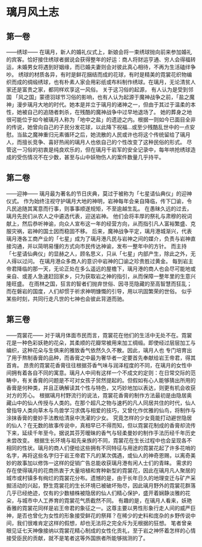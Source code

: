 # 璃月风土志

## 第一卷

——绣球——
在璃月，新人的婚礼仪式上，新娘会将一束绣球抛向前来参加婚礼的宾客。恰好接住绣球者据说会获得整年的好运：商人将财运亨通、穷人会得福转运，未婚男女将遇到好姻缘，而已婚夫妻则会对彼此真心相待，不再为生活磕绊争吵。
绣球的材质各异，有时是鲜花捆结而成的花球，有时是精美的霓裳花织物编织而成的绸缎绣球，也有朴素人家会用彩纸或布料制作绣球。在璃月，无论清贫人家还是富贵之家，都同样欢享这一风俗。
关于这习俗的起源， 有人认为是受到邻国 「风之国」蒙德羽球节习俗的影响，也有人认为起源于魔神战争之前，「盐之魔神」漫步璃月大地的时代。她本是并立于璃月的诸神之一，但由于其过于温柔的本性，她被自己的追随者刺杀，在残酷的魔神战争中过早地退场了。
她的葬身之地很可能位于如今被璃月人称为「地中之盐」的遗迹之内。根据一则如今已面目全非的传说，她曾向自己的子民分发花球，以此降下祝福…或至少残酷乱世中的一点安慰。当盐之魔神重归元素循环之后，她流散的人民或许也将这个传统留给了璃月人，而擅长竞争、喜好热闹的璃月人也依自己的个性改变了这种民俗的形式。
尽管这一习俗的初衷是纯良欢乐的，但在璃月千岩军的安全记录中，每年哄抢绣球造成的受伤情况不在少数，甚至与山中妖物伤人的案件数量几乎持平。

## 第二卷

——迎神——
璃月最为著名的节日庆典，莫过于被称为「七星请仙典仪」的迎神仪式。
作为始终注视守护璃月大地的神明，岩神每年会亲自降临，传下囗谕，令凡民追随其寓意而行事，则事事顺遂规矩，不至逾越生乱。
在愚昧久远的过去，璃月先民们从农人之中遴选代表，迎送岩神。
他们会将丰厚的祭礼与肃穆的祝词献上，然后恭听神谕，向众人宣布这一年的经营方向，从而指引凡人富裕繁盛、克服灾祸，岩神的国土因而稳固不移。
后来，魔神战争平定，璃月港城渐兴，代表璃月港各工商产业的「七星」成为了璃月港凡民与岩神之间的媒介，负责与岩神直接沟通，并以简明易懂的方式向市民传达神谕，发布一整年中的方针。
而主持「七星请仙典仪」的显赫之人，顾名思义，只从「七星」内部产生，除此之外，无人得以过问。
在璃月港众多商人的意识中岩神的囗谕之珍贵胜过黄金。
每到岩主帝君降临的那一天，无论正处在多么遥远的屋檐下，璃月港的商人也会尽可能地或亲自、或差人急速赶回家乡，只为获取岩之神的指引，从而保障一整年里的生意兴隆旺盛。
在雨林之国，狂言的智者们抛弃世俗、因寻觅隐藏的至高智慧而狂乱；而在磐岩的国度，人们却惯于祈求神明慷慨的引导，用以巩固繁荣的世俗。
似乎某些时刻，共同行走凡世的七神也会彼此背道而驰。

## 第三卷

——霓裳花——
对于璃月体面市民而言，霓裳花在他们的生活中无处不在。霓裳花是一种色彩妖艳的花朵，其柔顺的花瓣常被用来加工绸缎。即使经过层层加工与编织，这种花朵与生俱来的雅致香气依然久久不散。因此，璃月人也 专门培育出了用于熬制香膏的品种，而香膏之中最为奢华者一定要首先奉献给岩王帝君，得其首肯。
昂贵的霓裳花香膏往往根据芬香气味与润泽程度的不同，在璃月的女性中间拥有着各自不同的寓意。璃月人中间有这样一个不成文的定则：在日常交际的范畴中，有关香膏的问题是不可对女孩子贸然提起的。但假如有心人能够猜出所用的香膏是何种类，并且正确解读其个性与特色，又巧妙地加以表达，则更有机会收获对方的芳心。
根据璃月村野流行的说法，霓裳花香膏的制作方法最初是由隐居奥藏山中的仙人传授与人类的。在那个超凡之物与速朽的凡人同居共住的时代，仙人曾指导人类向草木与鸟兽学习求偶与相爱的技巧，又曾化作优雅的仙鸟，将制作与涂抹香膏的曼妙手法教给清泉中洗濯的少女。
究竟怎样的少女竟能打动避世隐居的仙人？在无数的故事传说中，真相早已不得而知，但以霓裳花制成的香膏却流传下来，延续千年至今。据说其芬芳暧昧的香气与轻柔曼妙的制作手法历经千年历史未尝改变。
根据生长环境与祖先亲族的不同，霓裳花在生长过程中也会呈现各不相同的性状。璃月的商人们便给这些拥有不同特征与用途的霓裳花起了许多花哨的名字，再将这些名字归于岩王帝君下凡的某次偶遇，或仙人的神奇恩赐，以离奇美妙的故事加以修饰一这样的促销广告总能收获璃月港有闲人士们的青睐。
需求的存在使得璃月的花商热衷于大量培植和育种新型的霓裳花，因此在璃月凡人聚居的城市或村镇多有绚烂的霓裳花分布。遗憾的是，由于长年日久的地理变迁与矿产采掘活动的兴起，野生霓裳花的生长环境已被破坏殆尽，因此璃月野外的霓裳花群落几乎已经绝迹，仅有的少数植株被隐居的仙人们精心保护，盛开着娴静淡雅的花朵，与城市中人工养育的霓裳花气质截然不同。
有趣的是，在璃月人看来，妖艳香雅的霓裳花同样是岩王帝君的象征之一。这尊主要以男性形象行走人间的威严巨神，是否也曾化为女性的形象接受鲜花的祭拜？在稀少的史料和庞杂的乡野传说中间，我们很难肯定这样的假想，却也无法将之完全斥为无根据的狂想。
笔者曾亲眼见证七天神像接纳以霓裳花精心制成的女性化贡礼，至于岩之神怀着怎样的心情接受臣民的贡献，就不是笔者这等外国旅者所能够揣测的了。